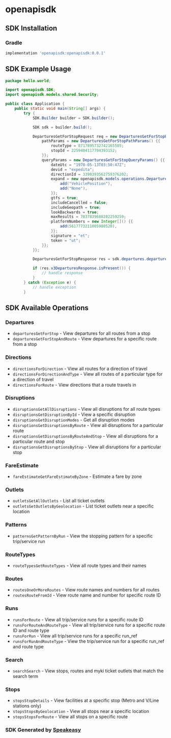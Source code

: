 # openapisdk

<!-- Start SDK Installation -->
## SDK Installation

### Gradle

```groovy
implementation 'openapisdk:openapisdk:0.0.1'
```
<!-- End SDK Installation -->

## SDK Example Usage
<!-- Start SDK Example Usage -->
```java
package hello.world;

import openapisdk.SDK;
import openapisdk.models.shared.Security;

public class Application {
    public static void main(String[] args) {
        try {
            SDK.Builder builder = SDK.builder();

            SDK sdk = builder.build();

            DeparturesGetForStopRequest req = new DeparturesGetForStopRequest() {{
                pathParams = new DeparturesGetForStopPathParams() {{
                    routeType = 8717895732742165505;
                    stopId = 2259404117704393152;
                }};
                queryParams = new DeparturesGetForStopQueryParams() {{
                    dateUtc = "1978-05-13T03:50:47Z";
                    devid = "expedita";
                    directionId = 3390393562759376202;
                    expand = new openapisdk.models.operations.DeparturesGetForStopExpandEnum[]() {{
                        add("VehiclePosition"),
                        add("None"),
                    }};
                    gtfs = true;
                    includeCancelled = false;
                    includeGeopath = true;
                    lookBackwards = true;
                    maxResults = 7837839688282259259;
                    platformNumbers = new Integer[]() {{
                        add(5617773211005988520),
                    }};
                    signature = "et";
                    token = "ut";
                }};
            }};

            DeparturesGetForStopResponse res = sdk.departures.departuresGetForStop(req);

            if (res.v3DeparturesResponse.isPresent()) {
                // handle response
            }
        } catch (Exception e) {
            // handle exception
        }
```
<!-- End SDK Example Usage -->

<!-- Start SDK Available Operations -->
## SDK Available Operations

### Departures

* `departuresGetForStop` - View departures for all routes from a stop
* `departuresGetForStopAndRoute` - View departures for a specific route from a stop

### Directions

* `directionsForDirection` - View all routes for a direction of travel
* `directionsForDirectionAndType` - View all routes of a particular type for a direction of travel
* `directionsForRoute` - View directions that a route travels in

### Disruptions

* `disruptionsGetAllDisruptions` - View all disruptions for all route types
* `disruptionsGetDisruptionById` - View a specific disruption
* `disruptionsGetDisruptionModes` - Get all disruption modes
* `disruptionsGetDisruptionsByRoute` - View all disruptions for a particular route
* `disruptionsGetDisruptionsByRouteAndStop` - View all disruptions for a particular route and stop
* `disruptionsGetDisruptionsByStop` - View all disruptions for a particular stop

### FareEstimate

* `fareEstimateGetFareEstimateByZone` - Estimate a fare by zone

### Outlets

* `outletsGetAllOutlets` - List all ticket outlets
* `outletsGetOutletsByGeolocation` - List ticket outlets near a specific location

### Patterns

* `patternsGetPatternByRun` - View the stopping pattern for a specific trip/service run

### RouteTypes

* `routeTypesGetRouteTypes` - View all route types and their names

### Routes

* `routesOneOrMoreRoutes` - View route names and numbers for all routes
* `routesRouteFromId` - View route name and number for specific route ID

### Runs

* `runsForRoute` - View all trip/service runs for a specific route ID
* `runsForRouteAndRouteType` - View all trip/service runs for a specific route ID and route type
* `runsForRun` - View all trip/service runs for a specific run_ref
* `runsForRunAndRouteType` - View the trip/service run for a specific run_ref and route type

### Search

* `searchSearch` - View stops, routes and myki ticket outlets that match the search term

### Stops

* `stopsStopDetails` - View facilities at a specific stop (Metro and V/Line stations only)
* `stopsStopsByGeolocation` - View all stops near a specific location
* `stopsStopsForRoute` - View all stops on a specific route

<!-- End SDK Available Operations -->

### SDK Generated by [Speakeasy](https://docs.speakeasyapi.dev/docs/using-speakeasy/client-sdks)
